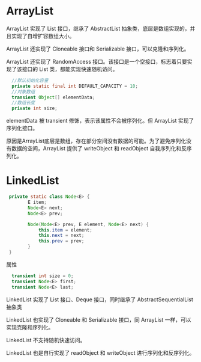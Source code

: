 # ArrayList

ArrayList 实现了 List 接口，继承了 AbstractList 抽象类，底层是数组实现的，并且实现了自增扩容数组大小。

ArrayList 还实现了 Cloneable 接口和 Serializable 接口，可以克隆和序列化。

ArrayList 还实现了 RandomAccess 接口。该接口是一个空接口，标志着只要实现了该接口的 List 类，都能实现快速随机访问。

```java
  //默认初始化容量
  private static final int DEFAULT_CAPACITY = 10;
  //对象数组
  transient Object[] elementData; 
  //数组长度
  private int size;
```

elementData 被 transient 修饰，表示该属性不会被序列化。但 ArrayList 实现了序列化接口。

原因是ArrayList底层是数组，存在部分空间没有数据的可能。为了避免序列化没有数据的空间，ArrayList 提供了 writeObject 和 readObject 自我序列化和反序列化。

# LinkedList

```java
 private static class Node<E> {
        E item;
        Node<E> next;
        Node<E> prev;

        Node(Node<E> prev, E element, Node<E> next) {
            this.item = element;
            this.next = next;
            this.prev = prev;
        }
 }
```

属性

```java
  transient int size = 0;
  transient Node<E> first;
  transient Node<E> last;
```

LinkedList 实现了 List 接口、Deque 接口，同时继承了 AbstractSequentialList 抽象类

LinkedList 也实现了 Cloneable 和 Serializable 接口，同 ArrayList 一样，可以实现克隆和序列化。

LinkedList 不支持随机快速访问。

LinkedList 也是自行实现了 readObject 和 writeObject 进行序列化和反序列化。





















